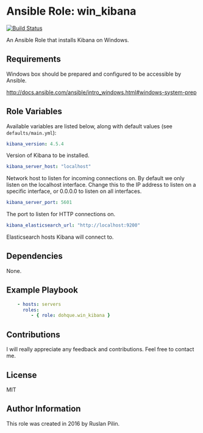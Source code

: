 Ansible Role: win_kibana
========================

[![Build Status](https://travis-ci.org/dohque/ansible-role-win-kibana.svg?branch=release)](https://travis-ci.org/dohque/ansible-role-win-kibana)

An Ansible Role that installs Kibana on Windows.


Requirements
------------

Windows box should be prepared and configured to be accessible by Ansible.

<http://docs.ansible.com/ansible/intro_windows.html#windows-system-prep>


Role Variables
--------------

Available variables are listed below, along with default values (see `defaults/main.yml`):

```yaml
kibana_version: 4.5.4
```

Version of Kibana to be installed.

```yaml
kibana_server_host: "localhost"
```

Network host to listen for incoming connections on. By default we only listen
 on the localhost interface. Change this to the IP address to listen on a
 specific interface, or 0.0.0.0 to listen on all interfaces.

```yaml
kibana_server_port: 5601
```

The port to listen for HTTP connections on.

```yaml
kibana_elasticsearch_url: "http://localhost:9200"
```

Elasticsearch hosts Kibana will connect to.

Dependencies
------------

  None.

Example Playbook
----------------

```yaml
    - hosts: servers
      roles:
         - { role: dohque.win_kibana }
```

Contributions
-------------

I will really appreciate any feedback and contributions. Feel free to contact me.

License
-------

MIT

Author Information
------------------

This role was created in 2016 by Ruslan Pilin.

